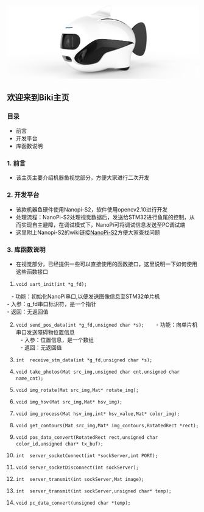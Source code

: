 ![img](/biki.png)

## 欢迎来到Biki主页<br>

### 目录

- 前言
- 开发平台
- 库函数说明

### 1. 前言
- 该主页主要介绍机器鱼视觉部分，方便大家进行二次开发<br>

### 2. 开发平台
- 该款机器鱼硬件使用Nanopi-S2，软件使用opencv2.10进行开发<br>
- 处理流程：NanoPi-S2处理视觉数据后，发送给STM32进行鱼尾的控制，从而实现自主避障，在调试模式下，NanoPi可将调试信息发送至PC调试端<br>
- 这里附上Nanopi-S2的wiki链接[NanoPi-S2](http://wiki.friendlyarm.com/wiki/index.php/NanoPi_S2/zh)方便大家查找问题

### 3. 库函数说明
- 在视觉部分，已经提供一些可以直接使用的函数接口，这里说明一下如何使用这些函数接口

1. `void uart_init(int *g_fd);`<br>

    - 功能：初始化NanoPi串口,以便发送图像信息至STM32单片机<br>
    - 入参：g_fd串口标识符，是一个指针<br>
    - 返回：无返回值<br>
  
2. `void send_pos_data(int *g_fd,unsigned char *s);`
    
    - 功能：向单片机串口发送障碍物位置信息<br>
    - 入参：位置信息，是一个数组<br>
    - 返回：无返回值<br>
    
3. `int  receive_stm_data(int *g_fd,unsigned char *s);`
4. `void take_photos(Mat src_img,unsigned char cnt,unsigned char name_cnt);`

5. `void img_rotate(Mat src_img,Mat* rotate_img);`
6. `void img_hsv(Mat src_img,Mat* hsv_img);`
7. `void img_process(Mat hsv_img,int* hsv_value,Mat* color_img);`
8. `void get_contours(Mat src_img,Mat* img_contours,RotatedRect *rect);`
9. `void pos_data_convert(RotatedRect rect,unsigned char color_id,unsigned char* tx_buf);`

10. `int  server_socketConnect(int *sockServer,int PORT);`
11. `void server_socketDisconnect(int sockServer);`
12. `int  server_transmit(int sockServer,Mat image);`
13. `int  server_transmit(int sockServer,unsigned char* temp);`
14. `void pc_data_convert(unsigned char *temp);`


